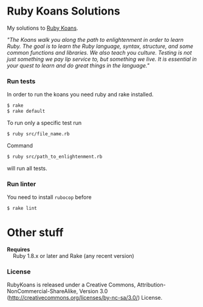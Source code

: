 # Ruby Koans Solutions

My solutions to [Ruby Koans](http://rubykoans.com/).

_"The Koans walk you along the path to enlightenment in order to learn Ruby. The goal is to learn the Ruby language, syntax, structure, and some common functions and libraries. We also teach you culture. Testing is not just something we pay lip service to, but something we live. It is essential in your quest to learn and do great things in the language."_

### Run tests

In order to run the koans you need ruby and rake installed.

```bash
$ rake 
$ rake default
```

To run only a specific test run

```bash
$ ruby src/file_name.rb
```

Command 

```bash 
$ ruby src/path_to_enlightenment.rb
```

will run all tests.

### Run linter

You need to install `rubocop` before

```bash
$ rake lint
```

# Other stuff

__Requires__<br/>
&nbsp;&nbsp;&nbsp;&nbsp;Ruby 1.8.x or later and Rake (any recent version)

### License

RubyKoans is released under a Creative Commons, Attribution-NonCommercial-ShareAlike, Version 3.0
(http://creativecommons.org/licenses/by-nc-sa/3.0/) License.
